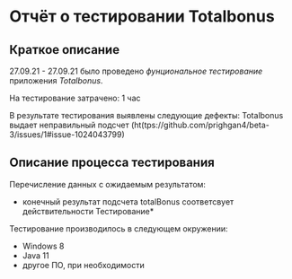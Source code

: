# Отчёт о тестировании Totalbonus

## Краткое описание

27.09.21 - 27.09.21 было проведено *фунциональное тестирование* приложения *Totalbonus*.

На тестирование затрачено: 1 час

В результате тестирования выявлены следующие дефекты:
Totalbonus выдает  неправильный подсчет
(ht(tps://github.com/prighgan4/beta-3/issues/1#issue-1024043799)

## Описание процесса тестирования


Перечисление данных с ожидаемым результатом:
* конечный результат подсчета totalBonus соответсвует действительности Тестирование*

Тестирование производилось в следующем окружении:
* Windows 8
* Java 11
* другое ПО, при необходимости